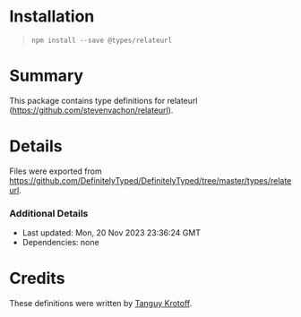# Installation
> `npm install --save @types/relateurl`

# Summary
This package contains type definitions for relateurl (https://github.com/stevenvachon/relateurl).

# Details
Files were exported from https://github.com/DefinitelyTyped/DefinitelyTyped/tree/master/types/relateurl.

### Additional Details
 * Last updated: Mon, 20 Nov 2023 23:36:24 GMT
 * Dependencies: none

# Credits
These definitions were written by [Tanguy Krotoff](https://github.com/tkrotoff).
